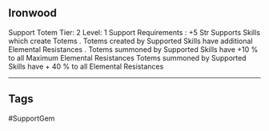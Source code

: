 ## Ironwood
Support
Totem
Tier: 2
Level: 1
Support Requirements : +5 Str
Supports Skills which create Totems . Totems created by Supported Skills have additional Elemental Resistances .
Totems summoned by Supported Skills have +10 % to all Maximum Elemental Resistances
Totems summoned by Supported Skills have + 40 % to all Elemental Resistances

---
## Tags
#SupportGem
